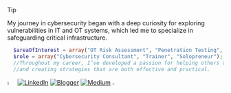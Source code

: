 > [!TIP]
> My journey in cybersecurity began with a deep curiosity for exploring vulnerabilities in IT and OT systems, which led me to specialize in safeguarding critical infrastructure. 

```php
  $areaOfInterest = array("OT Risk Assessment", "Penetration Testing", "Scripting");
  $role = array("Cybersecurity Consultant", "Trainer", "Solopreneur");
  //Throughout my career, I’ve developed a passion for helping others understand the importance of security controls 
  //and creating strategies that are both effective and practical.
```

<img src="https://github.githubassets.com/images/mona-whisper.gif" width=4% height=4%> [![LinkedIn](https://img.shields.io/badge/Linkedin-%230077B5.svg?logo=linkedin&logoColor=white)](https://www.linkedin.com/in/garykongcybersecurity) [![Blogger](https://img.shields.io/badge/Blogger-%23FF5722.svg?logo=blogger&logoColor=white)](https://www.axcelsec.com) [![Medium](https://img.shields.io/badge/Medium-%23000000.svg?logo=medium&logoColor=white)](https://garykongcybersecurity.medium.com/) <img src="https://github.githubassets.com/assets/mona-loading-default-c3c7aad1282f.gif" width=3% height=3%>
